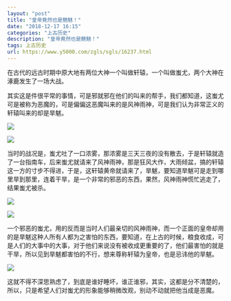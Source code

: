 ```yaml
---
layout: "post"
title: "皇帝竟然也是魑魅！"
date: "2018-12-17 16:15"
categories: "上古历史"
description: "皇帝竟然也是魑魅！"
tags: 上古历史
url: https://www.y5000.com/zgls/sgls/16237.html
---
```






在古代的远古时期中原大地有两位大神一个叫做轩辕，一个叫做蚩尤，两个大神在涿鹿发生了一场大战。

其实这是件很平常的事情，可是邪就邪在他们的叫来的帮手，我们都知道，这蚩尤可是被称为恶魔的，可是偏偏这恶魔叫来的是风神雨神，可是我们认为非常正义的轩辕叫来的却是旱魃。

![](https://img.y5000.com/uploads/allimg/170307/152R63454-0.jpg)

![](https://img.y5000.com/uploads/allimg/170307/152R64b7-1.jpg)

当时的战况是，蚩尤吐了一口浓雾，那浓雾是三天三夜的没有散去，于是轩辕就造了一台指南车，后来蚩尤就请来了风神雨神，那是狂风大作，大雨倾盆，搞的轩辕这一方的寸步不得进，于是，这轩辕黄帝就请来了，旱魃，要知道旱魃可是走到哪里旱到那里，连着干旱，是一个非常的邪恶的东西，果然，风神雨神慌忙逃走了，结果蚩尤被杀。

![](https://img.y5000.com/uploads/allimg/170307/152R63454-0.jpg)

![](https://img.y5000.com/uploads/allimg/170307/152R63U6-3.jpg)

一个邪恶的蚩尤，用的反而是当时人们最亲切的风神雨神，而一个正面的皇帝却用的是旱魃这种人所有人都为之害怕的东西，要知道，在上古的时候，粮食收成，可是人们的大事中的大事，对于他们来说没有被收成更重要的了，他们最害怕的就是干旱，所以见到旱魃都害怕的不行，想来尊称轩辕为皇帝，也是忌讳他的旱魃。

![](https://img.y5000.com/uploads/allimg/170307/152R64137-4.jpg)

这就不得不深思熟虑了，到底是谁好睡坏，谁正谁邪，其实，这都是分不清楚的，所以，只是希望人们对蚩尤的形象能够稍微改观，别动不动就把他当成是恶魔。
